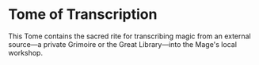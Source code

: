 # Tome of Transcription

This Tome contains the sacred rite for transcribing magic from an external source—a private Grimoire or the Great Library—into the Mage's local workshop.
